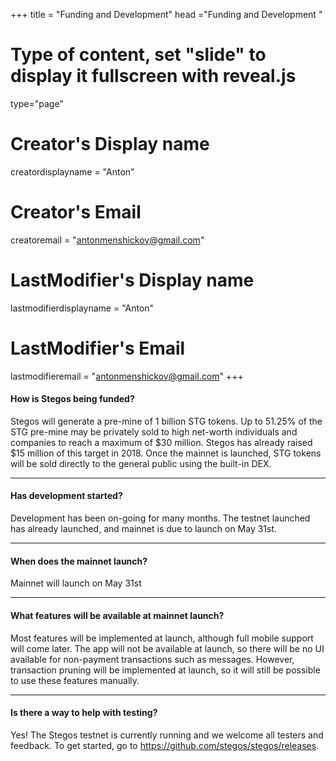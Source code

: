 +++
title = "Funding and Development"
head ="<label>Funding and Development</label> "
# Type of content, set "slide" to display it fullscreen with reveal.js
type="page"

# Creator's Display name
creatordisplayname = "Anton"
# Creator's Email
creatoremail = "antonmenshickov@gmail.com"
# LastModifier's Display name
lastmodifierdisplayname = "Anton"
# LastModifier's Email
lastmodifieremail = "antonmenshickov@gmail.com"
+++

#### How is Stegos being funded?
Stegos will generate a pre-mine of 1 billion STG tokens. Up to 51.25% of the STG pre-mine may be privately sold to high net-worth individuals and companies to reach a maximum of $30 million. Stegos has already raised $15 million of this target in 2018. Once the mainnet is launched, STG tokens will be sold directly to the general public using the built-in DEX.
___
#### Has development started?
Development has been on-going for many months. The testnet launched has already launched, and mainnet is due to launch on May 31st.
___
#### When does the mainnet launch?
Mainnet will launch on May 31st
___
#### What features will be available at mainnet launch?
Most features will be implemented at launch, although full mobile support will come later. The app will not be available at launch, so there will be no UI available for non-payment transactions such as messages. However, transaction pruning will be implemented at launch, so it will still be possible to use these features manually.
___
#### Is there a way to help with testing?
Yes! The Stegos testnet is currently running and we welcome all testers and feedback. To get started, go to https://github.com/stegos/stegos/releases.